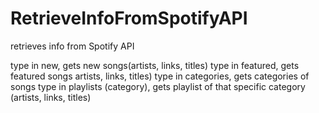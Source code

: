 # RetrieveInfoFromSpotifyAPI
retrieves info from Spotify API

type in new, gets new songs(artists, links, titles)
type in featured, gets featured songs  artists, links, titles)
type in categories, gets categories of songs
type in playlists (category), gets playlist of that specific category (artists, links, titles)
